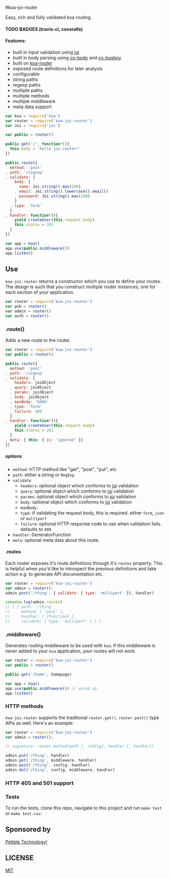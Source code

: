 #koa-joi-router

Easy, rich and fully validated koa routing.

#### TODO BADGES (travis-ci, coveralls)

#### Features:

- built in input validation using [joi](https://github.com/hapijs/joi)
- built in body parsing using [co-body](https://github.com/visionmedia/co-body) and [co-busboy](https://github.com/cojs/busboy)
- built on [koa-router](https://github.com/alexmingoia/koa-router)
- exposed route definitions for later analysis
- configurable
- string paths
- regexp paths
- multiple paths
- multiple methods
- multiple middleware
- meta data support

```js
var koa = require('koa')
var router = require('koa-joi-router')
var Joi = require('joi')

var public = router()

public.get('/', function*(){
  this.body = 'hello joi-router!'
})

public.route({
  method: 'post'
, path: '/signup'
, validate: {
    body: {
      name: Joi.string().max(100)
    , email: Joi.string().lowercase().email()
    , password: Joi.string().max(100)
    }
  , type: 'form'
  }
, handler: function*(){
    yield createUser(this.request.body)
    this.status = 201
  }
})

var app = koa()
app.use(public.middleware())
app.listen()
```

## Use
`koa-joi-router` returns a constructor which you use to define your routes.
The design is such that you construct multiple router instances, one for
each section of your application.

```js
var router = require('koa-joi-router')
var pub = router()
var admin = router()
var auth = router()
```

### .route()

Adds a new route to the router.

```js
var router = require('koa-joi-router')
var public = router()

public.route({
  method: 'post'
, path: '/signup'
, validate: {
    headers: joiObject
  , query: joiObject
  , params: joiObject
  , body: joiObject
  , maxBody: '64kb'
  , type: 'form'
  , failure: 400
  }
, handler: function*(){
    yield createUser(this.request.body)
    this.status = 201
  }
, meta: { this: { is: 'ignored' }}
})
```

##### options

- `method`: HTTP method like "get", "post", "put", etc
- `path`: either a string or `RegExp`
- `validate`
  - `headers`: optional object which conforms to [joi](https://github.com/hapijs/joi) validation
  - `query`: optional object which conforms to [joi](https://github.com/hapijs/joi) validation
  - `params`: optional object which conforms to [joi](https://github.com/hapijs/joi) validation
  - `body`: optional object which conforms to [joi](https://github.com/hapijs/joi) validation
  - `maxBody`:
  - `type`: if validating the request body, this is required. either `form`, `json` or `multipart`
  - `failure`: optional HTTP response code to use when validation fails. defaults to `400`.
- `handler`: GeneratorFunction
- `meta`: optional meta data about this route.

#### .routes

Each router exposes it's route definitions through it's `routes` property.
This is helpful when you'd like to introspect the previous definitions and
take action e.g. to generate API documentation etc.

```js
var router = require('koa-joi-router')
var admin = router();
admin.post('/thing', { validate: { type: 'multipart' }}, handler)

console.log(admin.routes)
// [ { path: '/thing',
//     method: [ 'post' ],
//     handler: [ [Function] ],
//     validate: { type: 'multipart' } } ]
```


### .middleware()

Generates routing middleware to be used with `koa`. If this middleware is
never added to your `koa` application, your routes will not work.

```js
var router = require('koa-joi-router')
var public = router()

public.get('/home', homepage)

var app = koa()
app.use(public.middleware()) // wired up
app.listen()
```

### HTTP methods

`koa-joi-router` supports the traditional `router.get()`, `router.post()` type APIs
as well. Here's an example:

```js
var router = require('koa-joi-router')
var admin = router();

// signature: router.method(path [, config], handler [, handler])

admin.put('/thing', handler)
admin.get('/thing', middleware, handler)
admin.post('/thing', config, handler)
admin.del('/thing', config, middleware, handler)
```

### HTTP 405 and 501 support

### Tests

To run the tests, clone this repo, navigate to this project and run `make test` or `make test-cov`.

## Sponsored by

[Pebble Technology!](https://getpebble.com)

## LICENSE

[MIT](/LICENSE)
